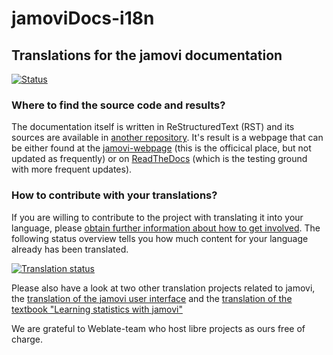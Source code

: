 # jamoviDocs-i18n

## Translations for the jamovi documentation
[![Status](https://hosted.weblate.org/widgets/jamovidocs/-/svg-badge.svg)](https://hosted.weblate.org/engage/jamovidocs/)

### Where to find the source code and results?
The documentation itself is written in ReStructuredText (RST) and its sources are available in [another repository](https://github.com/sjentsch/jamoviDocs). It's result is a webpage that can be either found at the [jamovi-webpage](https://docs.jamovi.org) (this is the officical place, but not updated as frequently) or on [ReadTheDocs](https://jamovi.readthedocs.org) (which is the testing ground with more frequent updates).

### How to contribute with your translations?

If you are willing to contribute to the project with translating it into your language, please [obtain further information about how to get involved](https://hosted.weblate.org/engage/jamovidocs/). The following status overview tells you how much content for your language already has been translated.

<a href="https://hosted.weblate.org/engage/jamovidocs/">
<img src="https://hosted.weblate.org/widgets/jamovidocs/-/multi-auto.svg" alt="Translation status" />
</a>

Please also have a look at two other translation projects related to jamovi, the [translation of the jamovi user interface](https://hosted.weblate.org/engage/jamovi/) and the [translation of the textbook "Learning statistics with jamovi"](https://hosted.weblate.org/engage/lsjdocs/)

We are grateful to Weblate-team who host libre projects as ours free of charge.
